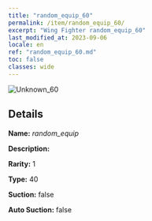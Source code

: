 ```yaml
---
title: "random_equip_60"
permalink: /item/random_equip_60/
excerpt: "Wing Fighter random_equip_60"
last_modified_at: 2023-09-06
locale: en
ref: "random_equip_60.md"
toc: false
classes: wide
---
```



 ![Unknown_60](/images/item/random_equip_p.png)



## Details

 **Name:** *random_equip* 

 **Description:** 

 **Rarity:** 1 

 **Type:** 40 

 **Suction:** false 

 **Auto Suction:** false 


